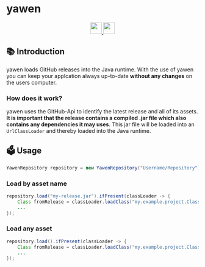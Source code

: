 # yawen

<div align="center">
  <a href="https://www.oracle.com/java/">
    <img
      src="https://img.shields.io/badge/Written%20in-java-%23EF4041?style=for-the-badge"
      height="30"
    />
  </a>
  <a href="https://clientastisch.github.io/yawen/docs" target="_blank">
    <img
      src="https://img.shields.io/badge/javadoc-reference-5272B4.svg?style=for-the-badge"
      height="30"
    />
  </a>
</div>

## :books: Introduction

yawen loads GitHub releases into the Java runtime. With the use of yawen you can keep your applcation always up-to-date **without any changes** on the users computer.

### How does it work?

yawen uses the GitHub-Api to identify the latest release and all of its assets.
**It is important that the release contains a compiled .jar file which also contains any dependencies it may uses**.
This jar file will be loaded into an `UrlClassLoader` and thereby loaded into the Java runtime.

## :ballot_box: Usage

```java
YawenRepository repository = new YawenRepository("Username/Repository");
```

### Load by asset name

```java
repository.load("my-release.jar").ifPresent(classLoader -> {
    Class fromRelease = classLoader.loadClass("my.example.project.Class");
    ...
});
```

### Load any asset

```java
repository.load().ifPresent(classLoader -> {
    Class fromRelease = classLoader.loadClass("my.example.project.Class");
    ...
});
```